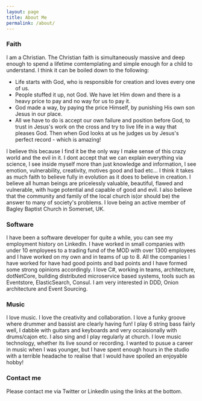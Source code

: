 ```yaml
---
layout: page
title: About Me
permalink: /about/
---
```

### Faith
I am a Christian. The Christian faith is simultaneously massive and deep enough to spend a lifetime comtemplating and simple enough for a child to understand. I think it can be boiled down to the following:
- Life starts with God, who is responsible for creation and loves every one of us.
- People stuffed it up, not God. We have let Him down and there is a heavy price to pay and no way for us to pay it.
- God made a way, by paying the price Himself, by punishing His own son Jesus in our place.
- All we have to do is accept our own failure and position before God, to trust in Jesus's work on the cross and try to live life in a way that pleases God. Then when God looks at us he judges us by Jesus's perfect record - which is amazing!

I believe this because I find it be the only way I make sense of this crazy world and the evil in it. 
I dont accept that we can explain everything via science, I see inside myself more than just knowledge and information, I see emotion, vulnerability, creativity, motives good and bad etc... 
I think it takes as much faith to believe fully in evolution as it does to believe in creation.
I believe all human beings are pricelessly valuable, beautiful, flawed and vulnerable, with huge potential and capable of good and evil. I also believe that the community and family of the local church is(or should be) the answer to many of society's problems. I love being an active member of Bagley Baptist Church in Somerset, UK. 

### Software
I have been a software developer for quite a while, you can see my employment history on LinkedIn. I have worked in small companies with under 10 employees to a trading fund of the MOD with over 1300 employees and I have worked on my own and in teams of up to 8. All the companies I have worked for have had good points and bad points and I have formed some strong opinions accordingly. I love C#, working in teams, architecture, dotNetCore, building distributed microservice based systems, tools such as Eventstore, ElasticSearch, Consul.
I am very interested in DDD, Onion architecture and Event Sourcing.

### Music
I love music. I love the creativity and collaboration. I love a funky groove where drummer and bassist are clearly having fun! 
I play 6 string bass fairly well, I dabble with guitars and keyboards and very occaisionally with drums/cajon etc. I also sing and I play regularly at church.
I love music technology, whether its live sound or recording.
I wanted to pusue a career in music when I was younger, but I have spent enough hours in the studio with a terrible headache to realise that I would have spoiled an enjoyable hobby!

### Contact me

Please contact me via Twitter or LinkedIn using the links at the bottom.